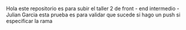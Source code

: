 Hola este repositorio es para subir el taller 2 de front - end intermedio - Julian Garcia
esta prueba es para validar que sucede si hago un push si especificar la rama